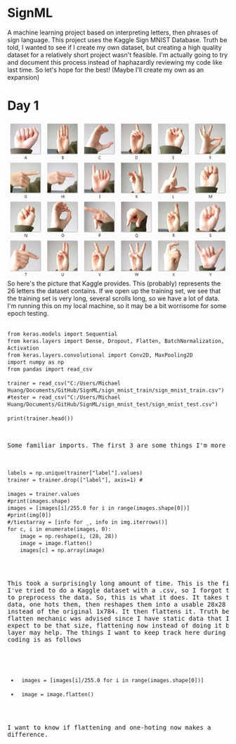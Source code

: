 # SignML
A machine learning project based on interpreting letters, then phrases of sign language. This project uses the Kaggle Sign MNIST Database. Truth be told, I wanted to see if I create my own dataset, but creating a high quality dataset for a relatively short project wasn't feasible. I'm actually going to try and document this process instead of haphazardly reviewing my code like last time. So let's hope for the best! (Maybe I'll create my own as an expansion)

<h1>Day 1</h1>
<img src="amer_sign2.png">
So here's the picture that Kaggle provides. This (probably) represents the 26 letters the dataset contains. If we open up the training set, we see that the training set is very long, several scrolls long, so we have a lot of data. I'm running this on my local machine, so it may be a bit worrisome for some epoch testing. 

<pre><code>
from keras.models import Sequential
from keras.layers import Dense, Dropout, Flatten, BatchNormalization, Activation
from keras.layers.convolutional import Conv2D, MaxPooling2D
import numpy as np
from pandas import read_csv

trainer = read_csv("C:/Users/Michael Huang/Documents/GitHub/SignML/sign_mnist_train/sign_mnist_train.csv")
#tester = read_csv("C:/Users/Michael Huang/Documents/GitHub/SignML/sign_mnist_test/sign_mnist_test.csv")

print(trainer.head())
<pre></code>

Some familiar imports. The first 3 are some things I'm more than likely going to use. That said, the new one is pandas. Kaggle gave us CSV files, it's only natural that we want to read said CSV files. The head prints out the literal information of the CSV file. Honestly, Pandas Dataframes are just interesting, and also something I'm first experiencing, so let's see how this goes. 

<pre><code>
labels = np.unique(trainer["label"].values)
trainer = trainer.drop(["label"], axis=1) #

images = trainer.values
#print(images.shape)
images = [images[i]/255.0 for i in range(images.shape[0])]
#print(img[0])
#/tiestarray = [info for _, info in img.iterrows()]
for c, i in enumerate(images, 0):
    image = np.reshape(i, (28, 28))
    image = image.flatten()
    images[c] = np.array(image)
</pre></code>

This took a surprisingly long amount of time. This is the first time I've tried to do a Kaggle dataset with a .csv, so I forgot that I needed to preprocess the data. So, this is what it does. It takes the .csv data, one hots them, then reshapes them into a usable 28x28 format instead of the original 1x784. It then flattens it. Truth be told, this flatten mechanic was advised since I have static data that I always expect to be that size, flattening now instead of doing it between each layer may help. The things I want to keep track here during future coding is as follows
<ul>
    <li> <code>images = [images[i]/255.0 for i in range(images.shape[0])]</code>
    <li> <code>image = image.flatten() </code>
</ul>

I want to know if flattening and one-hoting now makes a difference.